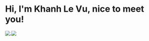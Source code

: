 # Hi, I'm Khanh Le Vu, nice to meet you!
<a href="https://github.com/vulekhanh">
  <img align="center" src="https://github-readme-stats.vercel.app/api?username=vulekhanh&show_icons=true&theme=aura" />
</a>
<a href="https://github.com/vulekhanh">
  <img align="center" src="https://github-readme-stats.vercel.app/api/top-langs/?username=vulekhanh&langs_count=8" />
</a>



